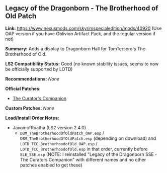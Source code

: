 ## Legacy of the Dragonborn - The Brotherhood of Old Patch

**Link:** https://www.nexusmods.com/skyrimspecialedition/mods/40920 (Use OAP version if you have Oblivion Artifact Pack, and the regular version if not)

**Summary:** Adds a display to Dragonborn Hall for TomTersoro's The Brotherhood of Old. 

**LS2 Compatibility Status:** Good (no known stability issues, seems to now be officially supported by LOTD)

**Recommendations:** 
_None_

**Official Patches:**
* [The Curator's Companion](https://www.nexusmods.com/skyrimspecialedition/mods/38529)

**Custom Patches:**
_None_

**Load/Install Order Notes:**
* JaxomofRuatha (LS2 version 2.4.0)
  * `DBM_TheBrotherhoodOfOldPatch_OAP.esp` / `DBM_TheBrotherhoodOfOldPatch.esp` (depending on download) and `LOTD_TCC_BrotherhoodofOld_OAP.esp` / `LOTD_TCC_BrotherhoodofOld.esp` in that order, currently before `ELE_SSE.esp` (NOTE: I reinstalled "Legacy of the Dragonborn SSE - The Curators Companion" with different names and no other patches enabled to get these)